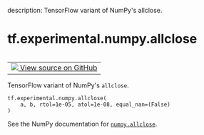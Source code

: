 description: TensorFlow variant of NumPy's allclose.

<div itemscope itemtype="http://developers.google.com/ReferenceObject">
<meta itemprop="name" content="tf.experimental.numpy.allclose" />
<meta itemprop="path" content="Stable" />
</div>

# tf.experimental.numpy.allclose

<!-- Insert buttons and diff -->

<table class="tfo-notebook-buttons tfo-api nocontent" align="left">
<td>
  <a target="_blank" href="https://github.com/tensorflow/tensorflow/blob/r2.4/tensorflow/python/ops/numpy_ops/np_math_ops.py#L484-L487">
    <img src="https://www.tensorflow.org/images/GitHub-Mark-32px.png" />
    View source on GitHub
  </a>
</td>
</table>



TensorFlow variant of NumPy's `allclose`.

<pre class="devsite-click-to-copy prettyprint lang-py tfo-signature-link">
<code>tf.experimental.numpy.allclose(
    a, b, rtol=1e-05, atol=1e-08, equal_nan=(False)
)
</code></pre>



<!-- Placeholder for "Used in" -->

See the NumPy documentation for [`numpy.allclose`](https://numpy.org/doc/1.16/reference/generated/numpy.allclose.html).